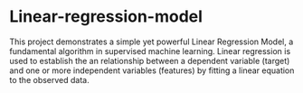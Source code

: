 # Linear-regression-model
This project demonstrates a simple yet powerful Linear Regression Model, a fundamental algorithm in supervised machine learning. Linear regression is used to establish the an relationship between a dependent variable (target) and one or more independent variables (features) by fitting a linear equation to the observed data.
